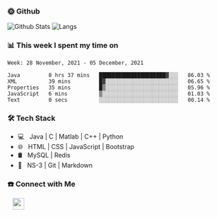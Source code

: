 

<h3> 🌞 Github</h3>

![Github Stats](https://github-readme-stats-beta-lovat.vercel.app/api?username=QiuYukang&count_private=true&show_icons=true&hide=stars)
![Langs](https://github-readme-stats-beta-lovat.vercel.app/api/top-langs/?username=QiuYukang&count_private=true&layout=compact)

<h3> 📊 This week I spent my time on</h3>

<!--START_SECTION:waka-->
```text
Week: 28 November, 2021 - 05 December, 2021

Java         8 hrs 37 mins   █████████████████████▓░░░   86.03 % 
XML          39 mins         █▓░░░░░░░░░░░░░░░░░░░░░░░   06.65 % 
Properties   35 mins         █▒░░░░░░░░░░░░░░░░░░░░░░░   05.96 % 
JavaScript   6 mins          ▒░░░░░░░░░░░░░░░░░░░░░░░░   01.03 % 
Text         0 secs          ░░░░░░░░░░░░░░░░░░░░░░░░░   00.14 % 
```
<!--END_SECTION:waka-->

<h3>🛠 Tech Stack</h3>

- 💻 &nbsp; Java | C | Matlab | C++ | Python
- 🌐 &nbsp; HTML | CSS | JavaScript | Bootstrap
- 🛢  &nbsp; MySQL | Redis
- 🔧 &nbsp; NS-3 | Git | Markdown

<h3> ☎️ Connect with Me </h3>
&nbsp;&nbsp;
<a href="mailto:b612n@qq.com">
  <img href="mailto:b612n@qq.com" align="center" width="26px" src="https://github.com/TheDudeThatCode/TheDudeThatCode/blob/master/Assets/Gmail.svg" />
</a>
